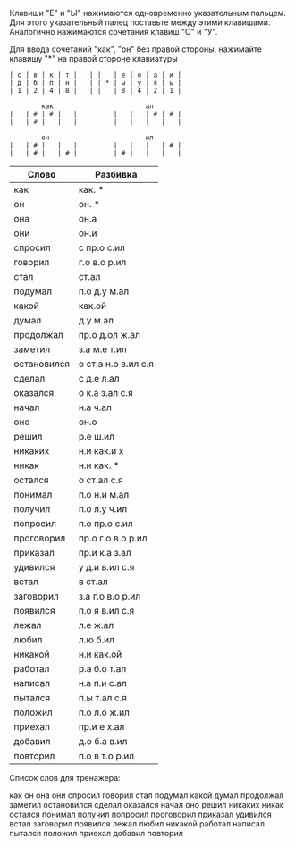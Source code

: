 Клавиши "Е" и "Ы" нажимаются одновременно указательным пальцем. Для этого указательный палец поставьте между этими клавишами. Аналогично нажимаются сочетания клавиш "О" и "У".

Для ввода сочетаний "как", "он" без правой стороны, нажимайте клавишу "\*" на правой стороне клавиатуры

```
| с | в | к | т |   | |   | е | о | а | и |
| д | б | п | н |   | | * | ы | у | я | ь |
| 1 | 2 | 4 | 8 |   | |   | 8 | 4 | 2 | 1 |

        как                       ал
|   | # | # |   |         |   |   | # | # |
|   | # |   |   |         |   |   |   |   |

        он                        ил
|   | # |   |   |         |   |   |   | # |
|   | # |   | # |         | # |   |   |   |

```


| Слово | Разбивка |
| --- | --- |
| как | как. \* | 
| он | он. \* | 
| она | он.а | 
| они | он.и | 
| спросил | с пр.о с.ил | 
| говорил | г.о в.о р.ил | 
| стал | ст.ал | 
| подумал | п.о д.у м.ал | 
| какой | как.ой | 
| думал | д.у м.ал | 
| продолжал | пр.о д.ол ж.ал | 
| заметил | з.а м.е т.ил | 
| остановился | о ст.а н.о в.ил с.я | 
| сделал | с д.е л.ал | 
| оказался | о к.а з.ал с.я | 
| начал | н.а ч.ал | 
| оно | он.о | 
| решил | р.е ш.ил | 
| никаких | н.и как.и х | 
| никак | н.и как. \* | 
| остался | о ст.ал с.я | 
| понимал | п.о н.и м.ал | 
| получил | п.о л.у ч.ил | 
| попросил | п.о пр.о с.ил | 
| проговорил | пр.о г.о в.о р.ил | 
| приказал | пр.и к.а з.ал | 
| удивился | у д.и в.ил с.я | 
| встал | в ст.ал | 
| заговорил | з.а г.о в.о р.ил | 
| появился | п.о я в.ил с.я | 
| лежал | л.е ж.ал | 
| любил | л.ю б.ил | 
| никакой | н.и как.ой | 
| работал | р.а б.о т.ал | 
| написал | н.а п.и с.ал | 
| пытался | п.ы т.ал с.я | 
| положил | п.о л.о ж.ил | 
| приехал | пр.и е х.ал | 
| добавил | д.о б.а в.ил | 
| повторил | п.о в т.о р.ил | 

Список слов для тренажера:

как он она они спросил говорил стал подумал какой думал продолжал заметил остановился сделал оказался начал оно решил никаких никак остался понимал получил попросил проговорил приказал удивился встал заговорил появился лежал любил никакой работал написал пытался положил приехал добавил повторил
